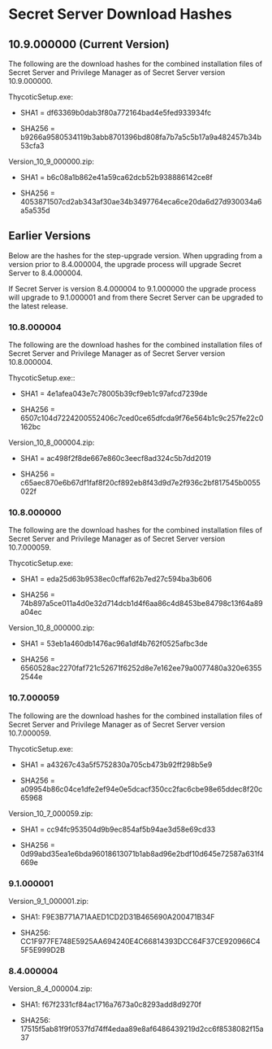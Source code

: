 [title]: # (Secret Server Download Hashes)
[tags]: # (installation, download hashes)
[priority]: # (1000)

# Secret Server Download Hashes

## 10.9.000000 (Current Version)

The following are the download hashes for the combined installation files of Secret Server and Privilege Manager as of Secret Server version 10.9.000000. 

ThycoticSetup.exe:

- SHA1 = df63369b0dab3f80a772164bad4e5fed933934fc

- SHA256 = b9266a9580534119b3abb8701396bd808fa7b7a5c5b17a9a482457b34b53cfa3

Version_10_9_000000.zip:

- SHA1 = b6c08a1b862e41a59ca62dcb52b938886142ce8f

- SHA256 = 4053871507cd2ab343af30ae34b3497764eca6ce20da6d27d930034a6a5a535d

## Earlier Versions

Below are the hashes for the step-upgrade version. When upgrading from a version prior to 8.4.000004, the upgrade process will upgrade Secret Server to 8.4.000004.

If Secret Server is version 8.4.000004 to 9.1.000000 the upgrade process will upgrade to 9.1.000001 and from there Secret Server can be upgraded to the latest release.

### 10.8.000004

The following are the download hashes for the combined installation files of Secret Server and Privilege Manager as of Secret Server version 10.8.000004. 

ThycoticSetup.exe::

- SHA1 = 4e1afea043e7c78005b39cf9eb1c97afcd7239de

- SHA256 = 6507c104d7224200552406c7ced0ce65dfcda9f76e564b1c9c257fe22c0162bc

Version_10_8_000004.zip:

- SHA1 = ac498f2f8de667e860c3eecf8ad324c5b7dd2019

- SHA256 = c65aec870e6b67df1faf8f20cf892eb8f43d9d7e2f936c2bf817545b0055022f

### 10.8.000000

The following are the download hashes for the combined installation files of Secret Server and Privilege Manager as of Secret Server version 10.7.000059. 

ThycoticSetup.exe:

- SHA1 = eda25d63b9538ec0cffaf62b7ed27c594ba3b606

- SHA256 = 74b897a5ce011a4d0e32d714dcb1d4f6aa86c4d8453be84798c13f64a89a04ec

Version_10_8_000000.zip:

- SHA1 = 53eb1a460db1476ac96a1df4b762f0525afbc3de

- SHA256 = 6560528ac2270faf721c52671f6252d8e7e162ee79a0077480a320e63552544e

### 10.7.000059

The following are the download hashes for the combined installation files of Secret Server and Privilege Manager as of Secret Server version 10.7.000059. 

ThycoticSetup.exe:

- SHA1 = a43267c43a5f5752830a705cb473b92ff298b5e9

- SHA256 = a09954b86c04ce1dfe2ef94e0e5dcacf350cc2fac6cbe98e65ddec8f20c65968

Version_10_7_000059.zip:

- SHA1 = cc94fc953504d9b9ec854af5b94ae3d58e69cd33

- SHA256 = 0d99abd35ea1e6bda96018613071b1ab8ad96e2bdf10d645e72587a631f4669e

### 9.1.000001

Version_9_1_000001.zip:

- SHA1: F9E3B771A71AAED1CD2D31B465690A200471B34F

- SHA256: CC1F977FE748E5925AA694240E4C66814393DCC64F37CE920966C45F5E999D2B

### 8.4.000004

Version_8_4_000004.zip:

- SHA1: f67f2331cf84ac1716a7673a0c8293add8d9270f

- SHA256: 17515f5ab81f9f0537fd74ff4edaa89e8af6486439219d2cc6f8538082f15a37

 